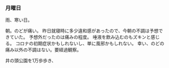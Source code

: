 ### 月曜日

雨、寒い日。

朝。のどが痛い。
昨日就寝時に多少違和感があったので、今朝の不調は予想できていた。
予想外だったのは痛みの程度。
唾液を飲み込むのもズキンと感じる。
コロナの初期症状かもしれないし、単に風邪かもしれない。
幸い、のどの痛み以外の不調はない。要経過観察。

井の頭公園を1万歩歩き、